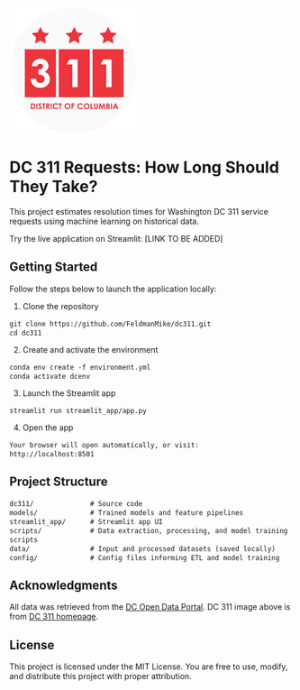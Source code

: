 ![DC Flag](images/dc_311.png)

# DC 311 Requests: How Long Should They Take?
This project estimates resolution times for Washington DC 311 service requests using machine learning on historical data.

Try the live application on Streamlit: [LINK TO BE ADDED]

## Getting Started
Follow the steps below to launch the application locally:
1. Clone the repository
```
git clone https://github.com/FeldmanMike/dc311.git
cd dc311
```
2. Create and activate the environment
```
conda env create -f environment.yml
conda activate dcenv
```
3. Launch the Streamlit app
```
streamlit run streamlit_app/app.py
```
4. Open the app
```
Your browser will open automatically, or visit:
http://localhost:8501
```

## Project Structure
```
dc311/              # Source code
models/             # Trained models and feature pipelines
streamlit_app/      # Streamlit app UI
scripts/            # Data extraction, processing, and model training scripts
data/               # Input and processed datasets (saved locally)
config/             # Config files informing ETL and model training
```

## Acknowledgments
All data was retrieved from the [DC Open Data Portal](https://opendata.dc.gov/). DC 311 image above is from [DC 311 homepage](https://311.dc.gov/citizen/s/).

## License
This project is licensed under the MIT License. You are free to use, modify, and distribute this project with proper attribution.
